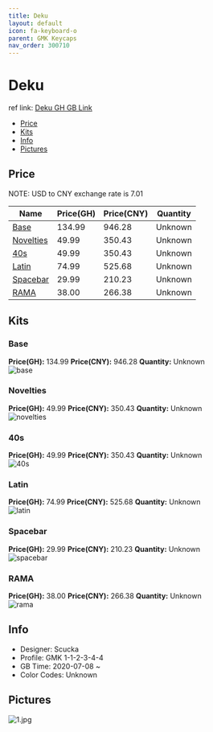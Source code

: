 ```yaml
---
title: Deku 
layout: default
icon: fa-keyboard-o
parent: GMK Keycaps
nav_order: 300710
---
```


# Deku 

ref link: [Deku GH GB Link]()  
* [Price](#price)  
* [Kits](#kits)  
* [Info](#info)  
* [Pictures](#pictures)  


## Price  

NOTE: USD to CNY exchange rate is 7.01

| Name          | Price(GH)    |  Price(CNY) | Quantity |
| ------------- | ------------ |  ---------- | -------- |
|[Base](#base)|134.99|946.28|Unknown|
|[Novelties](#novelties)|49.99|350.43|Unknown|
|[40s](#40s)|49.99|350.43|Unknown|
|[Latin](#latin)|74.99|525.68|Unknown|
|[Spacebar](#spacebar)|29.99|210.23|Unknown|
|[RAMA](#rama)|38.00|266.38|Unknown|


## Kits  
### Base  
**Price(GH):** 134.99    **Price(CNY):** 946.28    **Quantity:** Unknown  
<img src="{{ 'assets/images/gmk-keycaps/deku/kits_pics/base.jpg' | relative_url }}" alt="base" class="image featured">

### Novelties  
**Price(GH):** 49.99    **Price(CNY):** 350.43    **Quantity:** Unknown  
<img src="{{ 'assets/images/gmk-keycaps/deku/kits_pics/novelties.jpg' | relative_url }}" alt="novelties" class="image featured">

### 40s  
**Price(GH):** 49.99    **Price(CNY):** 350.43    **Quantity:** Unknown  
<img src="{{ 'assets/images/gmk-keycaps/deku/kits_pics/40s.jpg' | relative_url }}" alt="40s" class="image featured">

### Latin  
**Price(GH):** 74.99    **Price(CNY):** 525.68    **Quantity:** Unknown  
<img src="{{ 'assets/images/gmk-keycaps/deku/kits_pics/latin.jpg' | relative_url }}" alt="latin" class="image featured">

### Spacebar  
**Price(GH):** 29.99    **Price(CNY):** 210.23    **Quantity:** Unknown  
<img src="{{ 'assets/images/gmk-keycaps/deku/kits_pics/spacebar.jpg' | relative_url }}" alt="spacebar" class="image featured">

### RAMA  
**Price(GH):** 38.00    **Price(CNY):** 266.38    **Quantity:** Unknown  
<img src="{{ 'assets/images/gmk-keycaps/deku/kits_pics/rama.png' | relative_url }}" alt="rama" class="image featured">


## Info  
* Designer: Scucka  
* Profile: GMK 1-1-2-3-4-4  
* GB Time: 2020-07-08 ~   
* Color Codes: Unknown  


## Pictures  
<img src="{{ 'assets/images/gmk-keycaps/deku/rendering_pics/1.jpg' | relative_url }}" alt="1.jpg" class="image featured">
